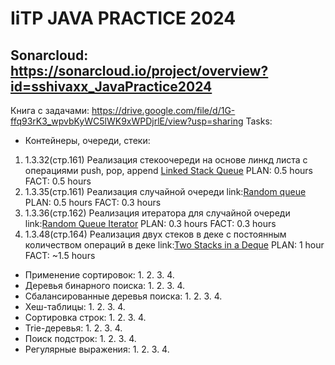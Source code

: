 # IiTP JAVA PRACTICE 2024
## Sonarcloud: https://sonarcloud.io/project/overview?id=sshivaxx_JavaPractice2024
Книга с задачами: https://drive.google.com/file/d/1G-ffq93rK3_wpvbKyWC5lWK9xWPDjrlE/view?usp=sharing
Tasks:
- Контейнеры, очереди, стеки:
1) 1.3.32(стр.161) Реализация стекоочереди на основе линкд листа с операциями push, pop, append
  [Linked Stack Queue](https://github.com/sshivaxx/JavaPractice2024/blob/task1/chapter1/src/t1_LinkedStackQueue.java)
  PLAN: 0.5 hours FACT: 0.5 hours
2) 1.3.35(стр.161) Реализация случайной очереди 
  link:[Random queue](https://github.com/sshivaxx/JavaPractice2024/blob/task1/chapter1/src/t2_RandomQueue.java)
  PLAN: 0.5 hours FACT: 0.3 hours 
3) 1.3.36(стр.162) Реализация итератора для случайной очереди
   link:[Random Queue Iterator](https://github.com/sshivaxx/JavaPractice2024/blob/task1/chapter1/src/t3_RandomQueueIterator.java)
   PLAN: 0.3 hours FACT: 0.3 hours
4) 1.3.48(стр.164) Реализация двух стеков в деке с постоянным количеством операций в деке
   link:[Two Stacks in a Deque](https://github.com/sshivaxx/JavaPractice2024/blob/task1/chapter1/src/t4_DoubleStack.java)
   PLAN: 1 hour FACT: ~1.5 hours
- Применение сортировок:
  1.
  2. 
  3.
  4.
- Деревья бинарного поиска:
  1.
  2. 
  3.
  4.
- Сбалансированные деревья поиска:
  1.
  2. 
  3.
  4.
- Хеш-таблицы:
  1.
  2. 
  3.
  4.
- Сортировка строк:
  1.
  2. 
  3.
  4.
- Trie-деревья:
  1.
  2. 
  3.
  4.
- Поиск подстрок:
  1.
  2. 
  3.
  4.
- Регулярные выражения:
  1.
  2. 
  3.
  4.

